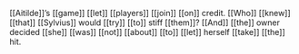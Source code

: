 [[Aitilde]]’s [[game]] [[let]] [[players]] [[join]] [[on]] credit. [[Who]] [[knew]] [[that]] [[Sylvius]] would [[try]] [[to]] stiff [[them]]? [[And]] [[the]] owner decided [[she]] [[was]] [[not]] [[about]] [[to]] [[let]] herself [[take]] [[the]] hit. 
